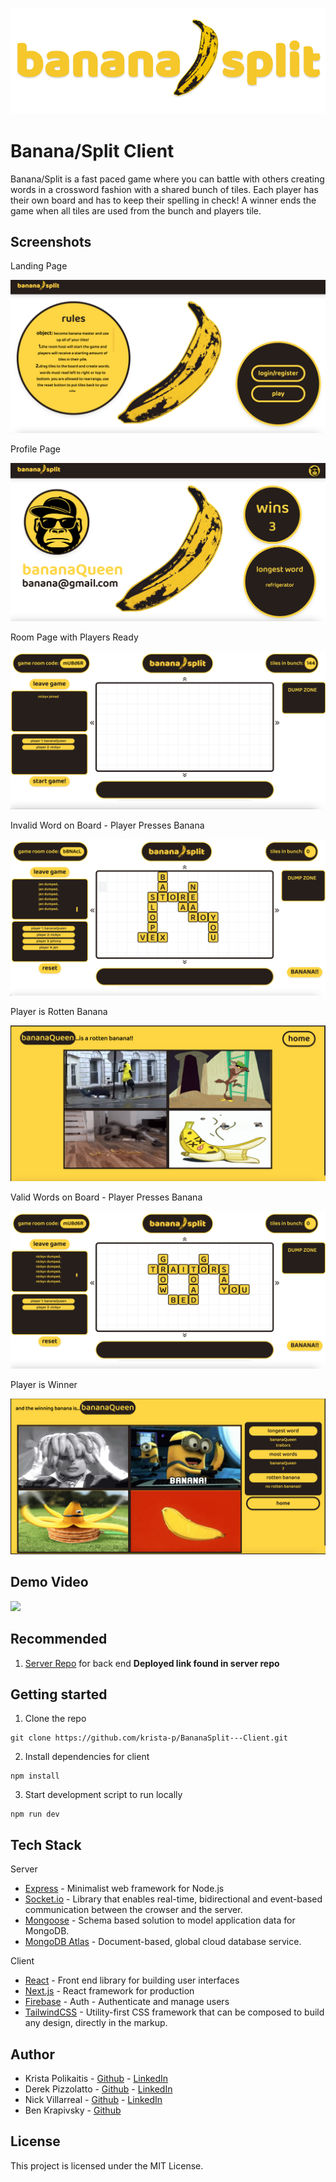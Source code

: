 <p align="center">
  <img src="screenshots/bananasplitlogo.png" />
</p>

# Banana/Split Client

Banana/Split is a fast paced game where you can battle with others creating words in a crossword fashion with a shared bunch of tiles. Each player has their own board and has to keep their spelling in check! A winner ends the game when all tiles are used from the bunch and players tile.

## Screenshots

Landing Page
<p align="center">
  <img src="screenshots/landingpage.png" />
</p>

Profile Page
<p align="center">
  <img src="screenshots/profilepage.png" />
</p>

Room Page with Players Ready
<p align="center">
  <img src="screenshots/playersready.png" />
</p>

Invalid Word on Board - Player Presses Banana
<p align="center">
  <img src="screenshots/spelledincorrect.png" />
</p>

Player is Rotten Banana
<p align="center">
  <img src="screenshots/loser.png" />
</p>

Valid Words on Board - Player Presses Banana
<p align="center">
  <img src="screenshots/spelledright.png" />
</p>

Player is Winner
<p align="center">
  <img src="screenshots/winner.png" />
</p>

## Demo Video
[![](http://img.youtube.com/vi/l9poSQ65Dms/0.jpg)](http://www.youtube.com/watch?v=l9poSQ65Dms "https://youtu.be/l9poSQ65Dms")

## Recommended
1. [Server Repo](https://github.com/Villux-NV/BananaSplit---Server) for back end
**Deployed link found in server repo**

## Getting started

1. Clone the repo

```
git clone https://github.com/krista-p/BananaSplit---Client.git
```

2. Install dependencies for client

```
npm install
```


3. Start development script to run locally

```
npm run dev
```

## Tech Stack

Server
- [Express](https://expressjs.com/) - Minimalist web framework for Node.js
- [Socket.io](https://socket.io/) - Library that enables real-time, bidirectional and event-based communication between the crowser and the server.
- [Mongoose](https://sequelize.org/) - Schema based solution to model application data for MongoDB.
- [MongoDB Atlas](https://www.mongodb.com/cloud/atlas) - Document-based, global cloud database service.

Client
- [React](https://reactjs.org/) - Front end library for building user interfaces
- [Next.js](https://nextjs.org/) - React framework for production
- [Firebase](https://firebase.google.com/) - Auth - Authenticate and manage users
- [TailwindCSS](https://tailwindcss.com/) - Utility-first CSS framework that can be composed to build any design, directly in the markup.
## Author

* Krista Polikaitis - [Github](https://github.com/krista-p) - [LinkedIn](https://www.linkedin.com/in/krista-polikaitis/)
* Derek Pizzolatto - [Github](https://github.com/chuck517) - [LinkedIn](www.linkedin.com/in/derek-pizzolatto)
* Nick Villarreal - [Github](https://github.com/Villux-NV) - [LinkedIn](https://www.linkedin.com/in/nick-villarreal/)
* Ben Krapivsky - [Github](https://github.com/Benkr)

## License

This project is licensed under the MIT License.
